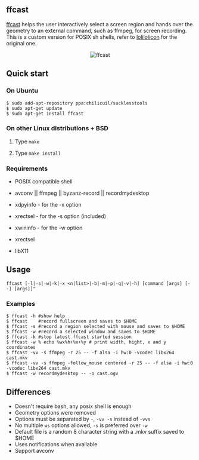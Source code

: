 ## ffcast

[ffcast](https://github.com/chilicuil/ffcast/) helps the user interactively select a screen region and hands over the geometry to an external command, such as ffmpeg, for screen recording. This is a custom version for POSIX sh shells, refer to [lolilolicon](https://github.com/lolilolicon/FFcast2) for the original one.

<p align="center">
<img src="http://javier.io/assets/img/ffcast.gif" alt="ffcast"/>
</p>

## Quick start

### On Ubuntu

   ```
   $ sudo add-apt-repository ppa:chilicuil/sucklesstools
   $ sudo apt-get update
   $ sudo apt-get install ffcast
   ```

### On other Linux distributions + BSD

1. Type `make`

1. Type `make install`

### Requirements

* POSIX compatible shell 
* avconv || ffmpeg || byzanz-record || recordmydesktop
* xdpyinfo - for the -x option
* xrectsel - for the -s option (included)
* xwininfo - for the -w option

* xrectsel
 * libX11

## Usage

   ```
   ffcast [-l|-s|-w|-k|-x <n|list>|-b|-m|-p|-q|-v|-h] [command [args] [--] [args]]"
   ```

### Examples

   ```
   $ ffcast -h #show help
   $ ffcast    #record fullscreen and saves to $HOME
   $ ffcast -s #record a region selected with mouse and saves to $HOME
   $ ffcast -w #record a selected window and saves to $HOME
   $ ffcast -k #stop latest ffcast started session
   $ ffcast -w % echo %wx%h+%x+%y # print width, hight, x and y coordinates
   $ ffcast -vv -s ffmpeg -r 25 -- -f alsa -i hw:0 -vcodec libx264 cast.mkv
   $ ffcast -vv -s ffmpeg -follow_mouse centered -r 25 -- -f alsa -i hw:0 -vcodec libx264 cast.mkv
   $ ffcast -w recordmydesktop -- -o cast.ogv
   ```

## Differences

* Doesn't require bash, any posix shell is enough
* Geometry options were removed
* Options must be separated by `-`, `-vv -s` instead of `-vvs`
* No multiple `ws` options allowed, `-s` is preferred over `-w`
* Default file is a random 8 character string with a .mkv suffix saved to $HOME
* Uses notifications when available
* Support avconv
